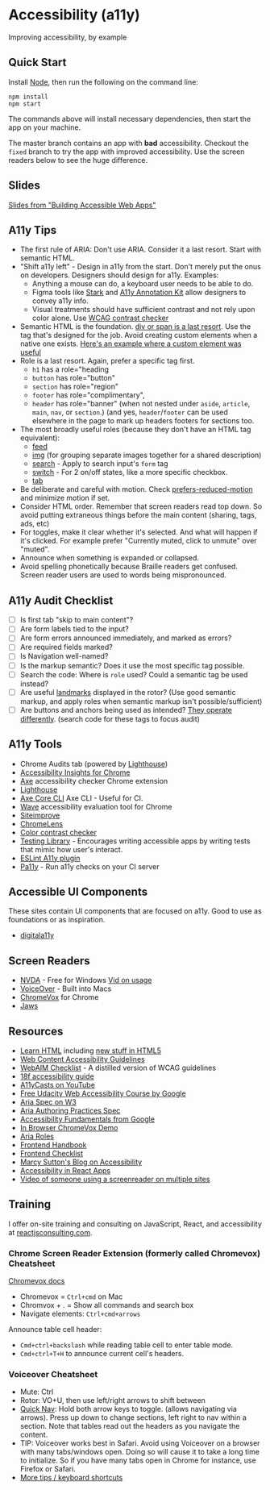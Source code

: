 # Accessibility (a11y)

Improving accessibility, by example

## Quick Start

Install [Node](http://nodejs.org), then run the following on the command line:

```
npm install
npm start
```

The commands above will install necessary dependencies, then start the app on your machine.

The master branch contains an app with **bad** accessibility. Checkout the `fixed` branch to try the app with improved accessibility. Use the screen readers below to see the huge difference.

## Slides

[Slides from "Building Accessible Web Apps"](https://www.dropbox.com/s/ozpzgcutaal5h26/Building%20Accessible%20Web%20Apps.pptx?dl=0)

## A11y Tips

- The first rule of ARIA: Don't use ARIA. Consider it a last resort. Start with semantic HTML.
- "Shift a11y left" - Design in a11y from the start. Don't merely put the onus on developers. Designers should design for a11y. Examples:
  - Anything a mouse can do, a keyboard user needs to be able to do.
  - Figma tools like [Stark](https://www.figma.com/community/plugin/732603254453395948/Stark) and [A11y Annotation Kit](https://www.figma.com/community/file/953682768192596304) allow designers to convey a11y info.
  - Visual treatments should have sufficient contrast and not rely upon color alone. Use [WCAG contrast checker](https://webaim.org/resources/contrastchecker/)
- Semantic HTML is the foundation. [div or span is a last resort](https://twitter.com/housecor/status/1434168409072324610). Use the tag that's designed for the job. Avoid creating custom elements when a native one exists. [Here's an example where a custom element was useful](https://giuseppegurgone.com/twitter-html/?ck_subscriber_id=193063445)
- Role is a last resort. Again, prefer a specific tag first. 
  - `h1` has a role="heading
  - `button` has role="button"
  - `section` has role="region"
  - `footer` has role="complimentary", 
  - `header` has role="banner" (when not nested under `aside`, `article`, `main`, `nav`, or `section`.) (and yes, `header`/`footer` can be used elsewhere in the page to mark up headers footers for sections too. 
- The most broadly useful roles (because they don't have an HTML tag equivalent): 
  - [feed](https://developer.mozilla.org/en-US/docs/Web/Accessibility/ARIA/Roles/Feed_Role)
  - [img](https://developer.mozilla.org/en-US/docs/Web/Accessibility/ARIA/Roles/Role_Img) (for grouping separate images together for a shared description) 
  - [search](https://developer.mozilla.org/en-US/docs/Web/Accessibility/ARIA/Roles/Search_role) - Apply to search input's `form` tag
  - [switch](https://developer.mozilla.org/en-US/docs/Web/Accessibility/ARIA/Roles/Switch_role) - For 2 on/off states, like a more specific checkbox.
  - [tab](https://developer.mozilla.org/en-US/docs/Web/Accessibility/ARIA/Roles/Tab_Role)
- Be deliberate and careful with motion. Check [prefers-reduced-motion](https://tatianamac.com/posts/prefers-reduced-motion/?ck_subscriber_id=1319725958) and minimize motion if set.
- Consider HTML order. Remember that screen readers read top down. So avoid putting extraneous things before the main content (sharing, tags, ads, etc)
- For toggles, make it clear whether it's selected. And what will happen if it's clicked. For example prefer "Currently muted, click to unmute" over "muted". 
- Announce when something is expanded or collapsed.
- Avoid spelling phonetically because Braille readers get confused. Screen reader users are used to words being mispronounced.

## A11y Audit Checklist

- [ ] Is first tab "skip to main content"?
- [ ] Are form labels tied to the input?
- [ ] Are form errors announced immediately, and marked as errors?
- [ ] Are required fields marked?
- [ ] Is Navigation well-named?
- [ ] Is the markup semantic? Does it use the most specific tag possible. 
- [ ] Search the code: Where is `role` used? Could a semantic tag be used instead?
- [ ] Are useful [landmarks](https://developer.mozilla.org/en-US/docs/Web/Accessibility/ARIA/ARIA_Techniques#landmark_roles) displayed in the rotor? (Use good semantic markup, and apply roles when semantic markup isn't possible/sufficient)
- [ ] Are buttons and anchors being used as intended? [They operate differently](https://developer.mozilla.org/en-US/docs/Web/Accessibility/ARIA/Roles/button_role#accessibility_concerns). (search code for these tags to focus audit) 

## A11y Tools

- Chrome Audits tab (powered by [Lighthouse](https://developers.google.com/web/tools/lighthouse))
- [Accessibility Insights for Chrome](https://chrome.google.com/webstore/detail/accessibility-insights-fo/pbjjkligggfmakdaogkfomddhfmpjeni?hl=en)
- [Axe](https://chrome.google.com/webstore/detail/axe/lhdoppojpmngadmnindnejefpokejbdd?hl=en-US) accessibility checker Chrome extension
- [Lighthouse](https://chrome.google.com/webstore/detail/lighthouse/blipmdconlkpinefehnmjammfjpmpbjk?hl=en)
- [Axe Core CLI](https://github.com/dequelabs/axe-core) Axe CLI - Useful for CI.
- [Wave](https://chrome.google.com/webstore/detail/wave-evaluation-tool/jbbplnpkjmmeebjpijfedlgcdilocofh?hl=en-US) accessibility evaluation tool for Chrome
- [Siteimprove](https://chrome.google.com/webstore/detail/siteimprove-accessibility/efcfolpjihicnikpmhnmphjhhpiclljc/related?hl=en-US)
- [ChromeLens](https://chrome.google.com/webstore/detail/chromelens/idikgljglpfilbhaboonnpnnincjhjkd)
- [Color contrast checker](https://webaim.org/resources/contrastchecker/)
- [Testing Library](https://testing-library.com/) - Encourages writing accessible apps by writing tests that mimic how user's interact.
- [ESLint A11y plugin](https://github.com/evcohen/eslint-plugin-jsx-a11y)
- [Pa11y](https://pa11y.org/) - Run a11y checks on your CI server

## Accessible UI Components

These sites contain UI components that are focused on a11y. Good to use as foundations or as inspiration.
- [digitala11y](https://www.digitala11y.com/accessible-ui-component-libraries-roundup/?ck_subscriber_id=1319725958)

## Screen Readers

- [NVDA](https://www.nvaccess.org/download/) - Free for Windows [Vid on usage](https://www.youtube.com/watch?v=Jao3s_CwdRU&list=PLNYkxOF6rcICWx0C9LVWWVqvHlYJyqw7g&index=4)
- [VoiceOver](https://www.youtube.com/watch?v=5R-6WvAihms&list=PLNYkxOF6rcICWx0C9LVWWVqvHlYJyqw7g&index=6) - Built into Macs
- [ChromeVox](https://chrome.google.com/webstore/detail/chromevox/kgejglhpjiefppelpmljglcjbhoiplfn?hl=en) for Chrome
- [Jaws](https://www.freedomscientific.com/products/software/jaws/)

## Resources

- [Learn HTML](https://www.w3schools.com/html/default.asp) including [new stuff in HTML5](https://www.w3schools.com/html/html5_intro.asp)
- [Web Content Accessibility Guidelines](https://www.w3.org/TR/WCAG20/)
- [WebAIM Checklist](https://webaim.org/standards/wcag/checklist) - A distilled version of WCAG guidelines
- [18f accessibility guide](https://accessibility.18f.gov/)
- [A11yCasts on YouTube](https://www.youtube.com/playlist?list=PLNYkxOF6rcICWx0C9LVWWVqvHlYJyqw7g)
- [Free Udacity Web Accessibility Course by Google](https://www.udacity.com/course/web-accessibility--ud891)
- [Aria Spec on W3](https://www.w3.org/TR/wai-aria-1.1/#intro_ria_accessibility)
- [Aria Authoring Practices Spec](https://www.w3.org/TR/wai-aria-practices-1.1/)
- [Accessibility Fundamentals from Google](https://developers.google.com/web/fundamentals/accessibility)
- [In Browser ChromeVox Demo](http://udacity.github.io/ud891/lesson3-semantics-built-in/02-chromevox-lite/)
- [Aria Roles](https://developer.mozilla.org/en-US/docs/Web/Accessibility/ARIA/ARIA_Techniques)
- [Frontend Handbook](https://frontendmasters.com/books/front-end-handbook/2019/#4.14)
- [Frontend Checklist](https://frontendchecklist.io)
- [Marcy Sutton's Blog on Accessibility](https://marcysutton.com/)
- [Accessibility in React Apps](https://www.aditus.io/talks/react-and-accessibility/)
- [Video of someone using a screenreader on multiple sites](https://www.youtube.com/watch?v=OUDV1gqs9GA&t=11s)

## Training

I offer on-site training and consulting on JavaScript, React, and accessibility at [reactjsconsulting.com](http://reactjsconsulting.com).

### Chrome Screen Reader Extension (formerly called Chromevox) Cheatsheet

[Chromevox docs](https://www.chromevox.com/keyboard_shortcuts.html)

- Chromevox = `Ctrl+cmd` on Mac
- Chromvox + . = Show all commands and search box
- Navigate elements: `Ctrl+cmd+arrows`

Announce table cell header:
- `Cmd+ctrl+backslash` while reading table cell to enter table mode.
- `Cmd+ctrl+T+H` to announce current cell's headers.

### Voiceover Cheatsheet

- Mute: Ctrl
- Rotor: VO+U, then use left/right arrows to shift between
- [Quick Nav](https://support.apple.com/guide/voiceover/with-quick-nav-vo27943/mac): Hold both arrow keys to toggle. (allows navigating via arrows). Press up down to change sections, left right to nav within a section. Note that tables read out the headers as you navigate the content.
- TIP: Voiceover works best in Safari. Avoid using Voiceover on a browser with many tabs/windows open. Doing so will cause it to take a long time to initialize. So if you have many tabs open in Chrome for instance, use Firefox or Safari.
- [More tips / keyboard shortcuts](https://dequeuniversity.com/screenreaders/voiceover-keyboard-shortcuts)

